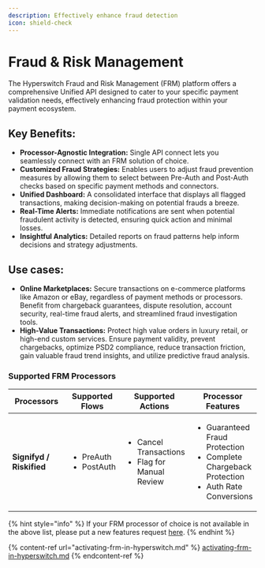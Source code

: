 ```yaml
---
description: Effectively enhance fraud detection
icon: shield-check
---
```


# Fraud & Risk Management

The Hyperswitch Fraud and Risk Management (FRM) platform offers a comprehensive Unified API designed to cater to your specific payment validation needs, effectively enhancing fraud protection within your payment ecosystem.

## Key Benefits:

* **Processor-Agnostic Integration:** Single API connect lets you seamlessly connect with an FRM solution of choice.
* **Customized Fraud Strategies:** Enables users to adjust fraud prevention measures by allowing them to select between Pre-Auth and Post-Auth checks based on specific payment methods and connectors.
* **Unified Dashboard:** A consolidated interface that displays all flagged transactions, making decision-making on potential frauds a breeze.
* **Real-Time Alerts:** Immediate notifications are sent when potential fraudulent activity is detected, ensuring quick action and minimal losses.
* **Insightful Analytics:** Detailed reports on fraud patterns help inform decisions and strategy adjustments.

## Use cases:

* **Online Marketplaces:** Secure transactions on e-commerce platforms like Amazon or eBay, regardless of payment methods or processors. Benefit from chargeback guarantees, dispute resolution, account security, real-time fraud alerts, and streamlined fraud investigation tools.
* **High-Value Transactions:** Protect high value orders in luxury retail, or high-end custom services. Ensure payment validity, prevent chargebacks, optimize PSD2 compliance, reduce transaction friction, gain valuable fraud trend insights, and utilize predictive fraud analysis.

### Supported FRM Processors

<table><thead><tr><th width="220">Processors</th><th>Supported Flows</th><th>Supported Actions</th><th>Processor Features</th></tr></thead><tbody><tr><td><strong>Signifyd / Riskified</strong></td><td><ul><li>PreAuth</li><li>PostAuth</li></ul></td><td><ul><li>Cancel Transactions</li><li>Flag for Manual Review</li></ul></td><td><ul><li>Guaranteed Fraud Protection</li><li>Complete Chargeback Protection</li><li>Auth Rate Conversions</li></ul></td></tr></tbody></table>

{% hint style="info" %}
If your FRM processor of choice is not available in the above list, please put a new features request [here](https://github.com/juspay/hyperswitch/discussions/new?category=ideas-feature-requests).
{% endhint %}

{% content-ref url="activating-frm-in-hyperswitch.md" %}
[activating-frm-in-hyperswitch.md](activating-frm-in-hyperswitch.md)
{% endcontent-ref %}
